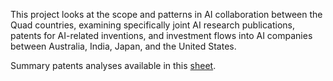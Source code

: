 This project looks at the scope and patterns in AI collaboration between the Quad countries, examining specifically joint AI research publications, patents for AI-related inventions, and investment flows into AI companies between Australia, India, Japan, and the United States. 

Summary patents analyses available in this [sheet](https://docs.google.com/spreadsheets/d/1nXhOEbWOUWUttu_tBXsQBiwGrgDt5hrDahsHRoKVAx8/edit#gid=0).
